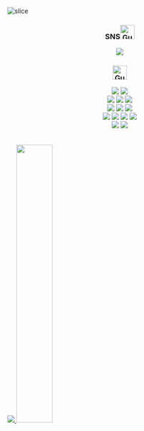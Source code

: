 ![slice](https://capsule-render.vercel.app/api?type=slice&color=82b1ff&height=200&text=Hi%20There!&fontAlign=75&rotate=13&fontAlignY=25&desc=Welcome%20to%20Han-minJ's%20GitHub.&descAlign=60&descAlignY=44&fontColor=ffffff)


<div align="center">
  <h3>SNS<a href="https://emoji.gg/emoji/52983-gummydragon-06"><img src="https://cdn3.emoji.gg/emojis/52983-gummydragon-06.gif" width="32px" height="32px" alt="GummyDragon_06"></a></h3>
  <span>
    <!-- sns 계정 링크 -->
    <a href="https://www.instagram.com/_axsw_x/">
      <img src="https://img.shields.io/badge/Instagram-ff69b4?style=plastic&logo=Instagram&logoColor=white"/>
    </a>
  </span>
  <h3><a href="https://emoji.gg/emoji/47580-gummydragon-12"><img src="https://cdn3.emoji.gg/emojis/47580-gummydragon-12.gif" width="32px" height="32px" alt="GummyDragon_12"></a></h3>
  <img src="https://img.shields.io/badge/C-A8B9CC?style=for-the-badge&logo=C%2B%2B&logoColor=white">
  <img src="https://img.shields.io/badge/python-3776AB?style=for-the-badge&logo=python&logoColor=white"> 
  <br>
  <img src ="https://img.shields.io/badge/React-61DAFB.svg?&style=for-the-badge&logo=React&logoColor=white"/>
  <img src="https://img.shields.io/badge/javascript-F7DF1E?style=for-the-badge&logo=javascript&logoColor=black"> 
  <img src="https://img.shields.io/badge/node.js-339933?style=for-the-badge&logo=Node.js&logoColor=white">
  <br>
  <img src="https://img.shields.io/badge/Spring-6DB33F?style=for-the-badge&logo=spring&logoColor=white"> 
  <img src="https://img.shields.io/badge/SpringBoot-6DB33F?style=for-the-badge&logo=springboot&logoColor=white">
  <img src="https://img.shields.io/badge/SpringSecurity-6DB33F?style=for-the-badge&logo=springsecurity&logoColor=white">
  <br>
  <img src="https://img.shields.io/badge/mysql-4479A1?style=for-the-badge&logo=mysql&logoColor=white"> 
  <img src="https://img.shields.io/badge/mariaDB-003545?style=for-the-badge&logo=mariaDB&logoColor=white"> 
  <img src="https://img.shields.io/badge/linux-FCC624?style=for-the-badge&logo=linux&logoColor=black"> 
  <img src="https://img.shields.io/badge/kali linux-557C94?style=for-the-badge&logo=kalilinux&logoColor=black">
  <br>
  <img src="https://img.shields.io/badge/github-181717?style=for-the-badge&logo=github&logoColor=white">
  <img src="https://img.shields.io/badge/git-F05032?style=for-the-badge&logo=git&logoColor=white">
</div>
<br><br>
<a href="s">
  <img src="https://github-readme-stats.vercel.app/api/top-langs/?username=Han-minJ&layout=compact&theme=default"/>
</a>
<a href="s">
  <img src="https://github-readme-stats.vercel.app/api?username=Han-minJ&show_icons=true&theme=default" width="40%"/>
</a>
</div>

